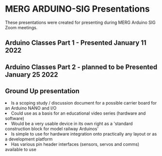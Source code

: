 # MERG ARDUINO-SIG Presentations

These presentations were created for presenting during MERG Arduino SIG Zoom meetings.

## Arduino Classes Part 1 - Presented January 11 2022
## Arduino Classes Part 2 - planned to be Presented January 25 2022

## Ground Up presentation
<li> Is a scoping study / discussion document for a possible carrier board for an Arduino NANO and I/O
<li> Could use as a basis for an educational video series (hardware and software)
<li> Would be a very usable device in its own right as a 'standard construction block for model railway Arduinos'
<li> Is simple to use for hardware integration onto practically any layout or as a development platform
<li> Has various pin header interfaces (sensors, servos and comms) available to use
